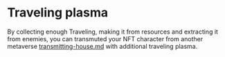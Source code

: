 # Traveling plasma

By collecting enough Traveling, making it from resources and extracting it from enemies, you can transmuted your NFT character from another metaverse [transmitting-house.md](../../get-started/land/transmitting-house.md "mention") with additional traveling plasma.&#x20;
